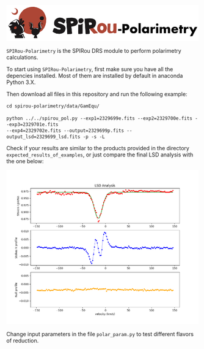 ![Alt text](Figures/SPIRou-polarimetry.png?raw=true "Title")

`SPIRou-Polarimetry` is the SPIRou DRS module to perform polarimetry calculations.

To start using `SPIRou-Polarimetry`, first make sure you have all the depencies installed. Most of them are installed by default in anaconda Python 3.X.

Then download all files in this repository and run the following example:

```
cd spirou-polarimetry/data/GamEqu/

python ../../spirou_pol.py --exp1=2329699e.fits --exp2=2329700e.fits --exp3=2329701e.fits 
--exp4=2329702e.fits --output=2329699p.fits --output_lsd=2329699_lsd.fits -p -s -L
```

Check if your results are similar to the products provided in the directory `expected_results_of_examples`, or just compare the final LSD analysis with the one below:

![Alt text](Figures/GamEqu_spirou-lsd.png?raw=true "Title")

Change input parameters in the file `polar_param.py` to test different flavors of reduction.



